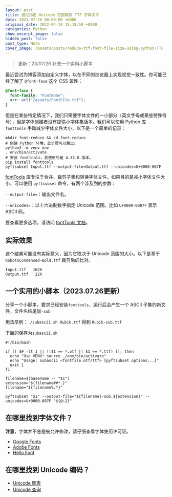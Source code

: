 ```yaml
---
layout: post
title: 通过指定 Unicode 范围裁剪 TTF 字体文件
date: 2023-07-26 00:00:00 +0800
original_date: 2022-04-14 15:18:59 +0800
categories: Python
show_excerpt_image: false
hidden_post: false
post_type: Note
cover_image: /assets/posts/reduce-ttf-font-file-size-using-python/TTF
---
```


> 更新：23/07/26 补充一个实用小脚本

最近尝试为博客添加自定义字体，以在不同的浏览器上实现视觉一致性。你可能已经了解了 `@font-face` 这个 CSS 属性：

```css
@font-face {
  font-family: "FontName";
  src: url("/assets/FontFile.ttf");
}
```

但是在某些特定情况下，我们只需要字体文件的一小部分（英文字母或某些特殊符号），但是字体创建者没有提供小字体集版本。我们可以使用 Python 库 `fonttools` 手动减少字体文件大小，以下是一个简单的记录：

```shell
mkdir font-reduce && cd font-reduce
# 创建 Python 环境，此步骤可以跳过。
python3 -m venv env
. env/bin/activate
# 安装 fonttools，我使用的是 4.32.0 版本。
pip install fonttools
pyftsubset Input.ttf --output-file=Output.ttf --unicodes=U+0000-007F
```

[fontTools](https://github.com/fonttools/fonttools) 库专注于合并、裁剪子集和转换字体文件。如果目的是减小字体文件大小，可以使用 `pyftsubset` 命令，有两个涉及到的参数：

`--output-file=`：输出文件名。

`--unicodes=`：以十六进制数字指定 Unicode 范围。比如 `U+0000-0007F` 表示 ASCII 码。

要查看更多选项，请访问 [fontTools 文档](https://fonttools.readthedocs.io/en/latest/subset/index.html)。

## 实际效果

这个结果可能没有实际意义，因为它取决于 Unicode 范围的大小。以下是基于 `RobotoCondensed-Bold.ttf` 裁剪后的比对。

```
Input.ttf   162K
Output.ttf   22K
```

## 一个实用的小脚本（2023.07.26更新）

分享一个小脚本，要求已经安装`fonttools`，运行后会产生一个 ASCII 子集的新文件，文件名结尾加`-sub`

用法举例：`./subascii.sh Rubik.ttf` 得到 `Rubik-sub.ttf`

下面的保存为`subascii.sh`

```
#!/bin/bash

if [[ $# -lt 1 || !($1 == *.otf || $1 == *.ttf) ]]; then
  echo "Use VENV: source ./env/bin/activate"
  echo "Usage: subascii <fontfile.otf/ttf> [pyftsubset options...]"
  exit 1
fi

filename=$(basename -- "$1")
extension="${filename##*.}"
filename="${filename%.*}"

pyftsubset "$1" --output-file="${filename}-sub.${extension}" --unicodes=U+0000-007F "${@:2}"
```

## 在哪里找到字体文件？

**注意**，字体并不总是被允许修改，请仔细查看字体使用许可证。

* [Google Fonts](http://fonts.google.com)
* [Adobe Fonts](https://fonts.adobe.com)
* [Hello Font](https://www.hellofont.cn)

## 在哪里找到 Unicode 编码？

* [Unicode 图表](http://www.unicode.org/charts/)
* [Unicode 查询](https://unicodelookup.com)